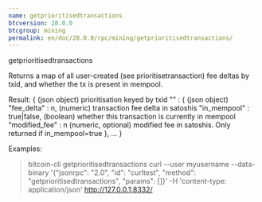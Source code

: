 ```yaml
---
name: getprioritisedtransactions
btcversion: 28.0.0
btcgroup: mining
permalink: en/doc/28.0.0/rpc/mining/getprioritisedtransactions/
---
```


getprioritisedtransactions

Returns a map of all user-created (see prioritisetransaction) fee deltas by txid, and whether the tx is present in mempool.

Result:
{                                 (json object) prioritisation keyed by txid
  "<transactionid>" : {           (json object)
    "fee_delta" : n,              (numeric) transaction fee delta in satoshis
    "in_mempool" : true|false,    (boolean) whether this transaction is currently in mempool
    "modified_fee" : n            (numeric, optional) modified fee in satoshis. Only returned if in_mempool=true
  },
  ...
}

Examples:
> bitcoin-cli getprioritisedtransactions 
> curl --user myusername --data-binary '{"jsonrpc": "2.0", "id": "curltest", "method": "getprioritisedtransactions", "params": []}' -H 'content-type: application/json' http://127.0.0.1:8332/


